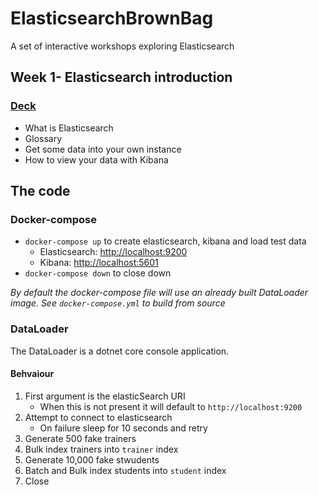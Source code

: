 # ElasticsearchBrownBag

A set of interactive workshops exploring Elasticsearch

## Week 1- Elasticsearch introduction 

### [Deck](https://hackmd.io/@worthington10tw/S16Ds3ycv#/)

- What is Elasticsearch
- Glossary
- Get some data into your own instance
- How to view your data with Kibana

## The code

### Docker-compose

- `docker-compose up` to create elasticsearch, kibana and load test data
  - Elasticsearch: [http://localhost:9200](http://localhost:5601)
  - Kibana: [http://localhost:5601](http://localhost:5601)
- `docker-compose down` to close down

*By default the docker-compose file will use an already built DataLoader image.*
*See `docker-compose.yml` to build from source*

### DataLoader

The DataLoader is a dotnet core console application.

#### Behvaiour

1. First argument is the elasticSearch URI
    - When this is not present it will default to `http://localhost:9200`
2. Attempt to connect to elasticsearch
    - On failure sleep for 10 seconds and retry
3. Generate 500 fake trainers
4. Bulk index trainers into `trainer` index
5. Generate 10,000 fake stwudents
6. Batch and Bulk index students into `student` index
7. Close
